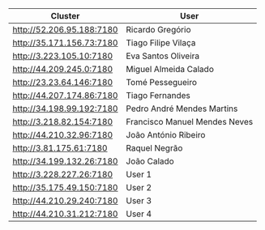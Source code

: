 | Cluster                   | User                          |
|---------------------------|-------------------------------|
| http://52.206.95.188:7180 | Ricardo Gregório              |
| http://35.171.156.73:7180 | Tiago Filipe Vilaça           |
| http://3.223.105.10:7180  | Eva Santos Oliveira           |
| http://44.209.245.0:7180  | Miguel Almeida Calado         |
| http://23.23.64.146:7180  | Tomé Pessegueiro              |
| http://44.207.174.86:7180 | Tiago Fernandes               |
| http://34.198.99.192:7180 | Pedro André Mendes Martins    |
| http://3.218.82.154:7180  | Francisco Manuel Mendes Neves |
| http://44.210.32.96:7180  | João António Ribeiro          |
| http://3.81.175.61:7180   | Raquel Negrão                 |
| http://34.199.132.26:7180 | João Calado                   |
| http://3.228.227.26:7180  | User 1                        |
| http://35.175.49.150:7180 | User 2                        |
| http://44.210.29.240:7180 | User 3                        |
| http://44.210.31.212:7180 | User 4                        |
